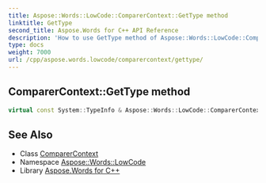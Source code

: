 ```yaml
---
title: Aspose::Words::LowCode::ComparerContext::GetType method
linktitle: GetType
second_title: Aspose.Words for C++ API Reference
description: 'How to use GetType method of Aspose::Words::LowCode::ComparerContext class in C++.'
type: docs
weight: 7000
url: /cpp/aspose.words.lowcode/comparercontext/gettype/
---
```

## ComparerContext::GetType method




```cpp
virtual const System::TypeInfo & Aspose::Words::LowCode::ComparerContext::GetType() const override
```

## See Also

* Class [ComparerContext](../)
* Namespace [Aspose::Words::LowCode](../../)
* Library [Aspose.Words for C++](../../../)
